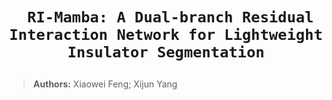# <p align=center>` RI-Mamba: A Dual-branch Residual Interaction Network for Lightweight Insulator Segmentation`</p>
> **Authors:**
Xiaowei Feng; Xijun Yang
